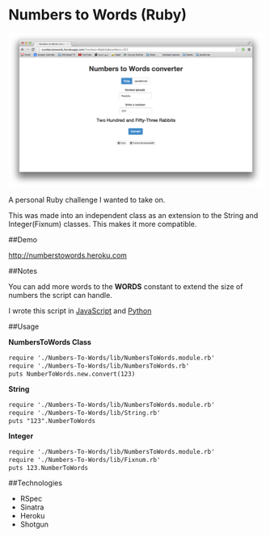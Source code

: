 # Numbers to Words (Ruby)

![](Numbers-To-Words-Screenshot.png?raw=true)

A personal Ruby challenge I wanted to take on.

This was made into an independent class as an extension to the String and Integer(Fixnum) classes. This makes it more compatible.

##Demo

http://numberstowords.heroku.com

##Notes

You can add more words to the **WORDS** constant to extend the size of numbers the script can handle.

I wrote this script in [JavaScript](https://github.com/muhanad40/Numbers-To-Words-JS) and [Python](https://github.com/muhanad40/Numbers-To-Words-Python)

##Usage

**NumbersToWords Class**

    require './Numbers-To-Words/lib/NumbersToWords.module.rb'
    require './Numbers-To-Words/lib/NumbersToWords.rb'
    puts NumberToWords.new.convert(123)

**String**

    require './Numbers-To-Words/lib/NumbersToWords.module.rb'
    require './Numbers-To-Words/lib/String.rb'
    puts "123".NumberToWords

**Integer**

    require './Numbers-To-Words/lib/NumbersToWords.module.rb'
    require './Numbers-To-Words/lib/Fixnum.rb'
    puts 123.NumberToWords

##Technologies

- RSpec
- Sinatra
- Heroku
- Shotgun
